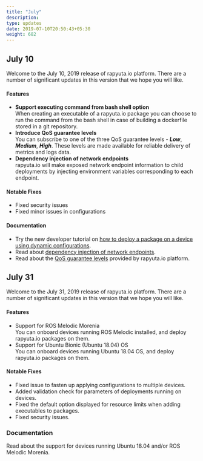 ```yaml
---
title: "July"
description:
type: updates
date: 2019-07-10T20:50:43+05:30
weight: 682
---
```

## July 10
Welcome to the July 10, 2019 release of rapyuta.io platform.
There are a number of significant updates in this version that
we hope you will like.

#### Features

* **Support executing command from bash shell option**    
When creating an executable of a rapyuta.io package you can choose to run the command from the bash shell in case of building a dockerfile stored in a git repository.
* **Introduce QoS guarantee levels**    
You can subscribe to one of the three QoS guarantee levels - ***Low***, ***Medium***, ***High***. These levels are made available for reliable delivery of metrics and logs data.
* **Dependency injection of network endpoints**    
rapyuta.io will make exposed network endpoint information to child deployments by injecting environment variables corresponding to each endpoint.

#### Notable Fixes

* Fixed security issues
* Fixed minor issues in configurations

#### Documentation

* Try the new developer tutorial on [how to deploy a package on a device using dynamic configurations](/dev-tutorials/talker-supervisor/).
* Read about [dependency injection of network endpoints](/core-concepts/packages/#network-endpoints).
* Read about the [QoS guarantee levels](/core-concepts/metrics/#qos-guarantee) provided by rapyuta.io platform.

## July 31
Welcome to the July 31, 2019 release of rapyuta.io platform.
There are a number of significant updates in this version that
we hope you will like.

#### Features

* Support for ROS Melodic Morenia     
  You can onboard devices running ROS Melodic installed, and deploy rapyuta.io packages on them.
* Support for Ubuntu Bionic (Ubuntu 18.04) OS    
  You can onboard devices running Ubuntu 18.04 OS, and deploy rapyuta.io packages on them.

#### Notable Fixes

* Fixed issue to fasten up applying configurations to multiple devices.
* Added validation check for parameters of deployments running on devices.
* Fixed the default option displayed for resource limits when adding
  executables to packages.
* Fixed security issues.

### Documentation

Read about the support for devices running Ubuntu 18.04 and/or ROS Melodic Morenia.